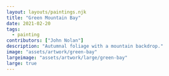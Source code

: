 ```yaml
---
layout: layouts/paintings.njk
title: "Green Mountain Bay"
date: 2021-02-20
tags: 
  - painting
contributors: ["John Nolan"]
description: "Autumnal foliage with a mountain backdrop."
image: "assets/artwork/green-bay"
largeimage: "assets/artwork/large/green-bay"
large: true
---
```

